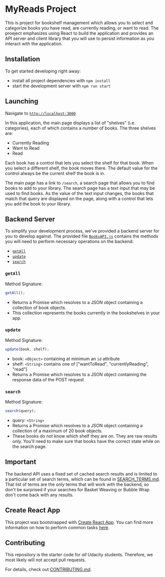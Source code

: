 # MyReads Project

This is project for bookshelf management which allows you to select and categorize books you have
read, are currently reading, or want to read. The proeject emphasizes using React to build the
application and provides an API server and client library that you will use to persist information
as you interact with the application.

## Installation

To get started developing right away:

-   install all project dependencies with `npm install`
-   start the development server with `npm run start`

## Launching

Navigate to [`http://localhost:3000`](http://localhost:3000)

In this application, the main page displays a list of "shelves" (i.e. categories), each of which
contains a number of books. The three shelves are:

-   Currently Reading
-   Want to Read
-   Read

Each book has a control that lets you select the shelf for that book. When you select a different
shelf, the book moves there. The default value for the control always be the current shelf the book
is in.

The main page has a link to `/search`, a search page that allows you to find books to add to your
library. The search page has a text input that may be used to find books. As the value of the text
input changes, the books that match that query are displayed on the page, along with a control that
lets you add the book to your library.

## Backend Server

To simplify your development process, we've provided a backend server for you to develop against.
The provided file [`BooksAPI.js`](src/BooksAPI.js) contains the methods you will need to perform
necessary operations on the backend:

-   [`getAll`](#getall)
-   [`update`](#update)
-   [`search`](#search)

### `getAll`

Method Signature:

```js
getAll();
```

-   Returns a Promise which resolves to a JSON object containing a collection of book objects.
-   This collection represents the books currently in the bookshelves in your app.

### `update`

Method Signature:

```js
update(book, shelf);
```

-   book: `<Object>` containing at minimum an `id` attribute
-   shelf: `<String>` contains one of ["wantToRead", "currentlyReading", "read"]
-   Returns a Promise which resolves to a JSON object containing the response data of the POST
    request

### `search`

Method Signature:

```js
search(query);
```

-   query: `<String>`
-   Returns a Promise which resolves to a JSON object containing a collection of a maximum of 20
    book objects.
-   These books do not know which shelf they are on. They are raw results only. You'll need to make
    sure that books have the correct state while on the search page.

## Important

The backend API uses a fixed set of cached search results and is limited to a particular set of
search terms, which can be found in [SEARCH_TERMS.md](SEARCH_TERMS.md). That list of terms are the
_only_ terms that will work with the backend, so don't be surprised if your searches for Basket
Weaving or Bubble Wrap don't come back with any results.

## Create React App

This project was bootstrapped with [Create React App](https://github.com/facebook/create-react-app).
You can find more information on how to perform common tasks
[here](https://github.com/facebook/create-react-app/blob/main/packages/cra-template/template/README.md).

## Contributing

This repository is the starter code for _all_ Udacity students. Therefore, we most likely will not
accept pull requests.

For details, check out [CONTRIBUTING.md](CONTRIBUTING.md).
